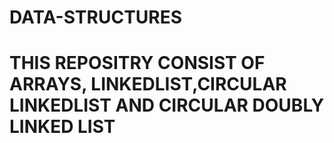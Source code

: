 # DATA-STRUCTURES
# THIS REPOSITRY CONSIST OF ARRAYS, LINKEDLIST,CIRCULAR LINKEDLIST AND CIRCULAR DOUBLY LINKED LIST
